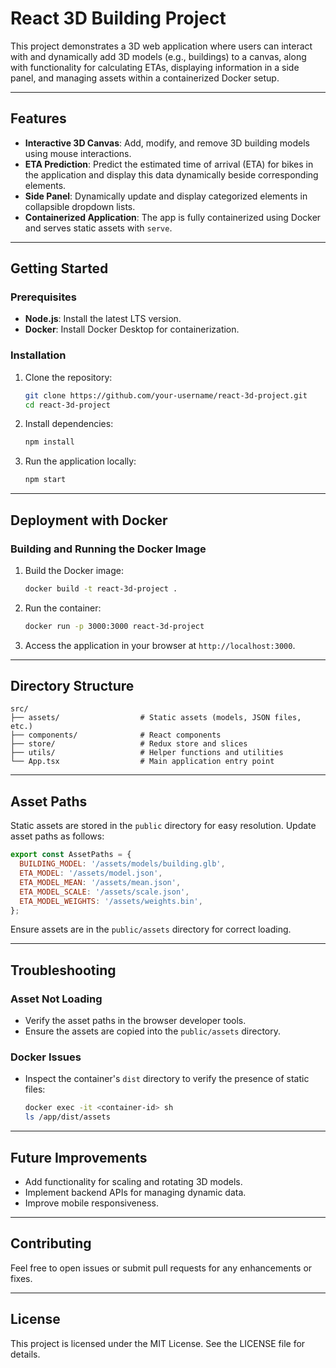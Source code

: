 # React 3D Building Project

This project demonstrates a 3D web application where users can interact with and dynamically add 3D models (e.g., buildings) to a canvas, along with functionality for calculating ETAs, displaying information in a side panel, and managing assets within a containerized Docker setup.

---

## Features
- **Interactive 3D Canvas**: Add, modify, and remove 3D building models using mouse interactions.
- **ETA Prediction**: Predict the estimated time of arrival (ETA) for bikes in the application and display this data dynamically beside corresponding elements.
- **Side Panel**: Dynamically update and display categorized elements in collapsible dropdown lists.
- **Containerized Application**: The app is fully containerized using Docker and serves static assets with `serve`.

---

## Getting Started

### Prerequisites
- **Node.js**: Install the latest LTS version.
- **Docker**: Install Docker Desktop for containerization.

### Installation
1. Clone the repository:
   ```bash
   git clone https://github.com/your-username/react-3d-project.git
   cd react-3d-project
   ```

2. Install dependencies:
   ```bash
   npm install
   ```

3. Run the application locally:
   ```bash
   npm start
   ```

---

## Deployment with Docker

### Building and Running the Docker Image
1. Build the Docker image:
   ```bash
   docker build -t react-3d-project .
   ```

2. Run the container:
   ```bash
   docker run -p 3000:3000 react-3d-project
   ```

3. Access the application in your browser at `http://localhost:3000`.

---

## Directory Structure
```
src/
├── assets/                  # Static assets (models, JSON files, etc.)
├── components/              # React components
├── store/                   # Redux store and slices
├── utils/                   # Helper functions and utilities
└── App.tsx                  # Main application entry point
```

---

## Asset Paths
Static assets are stored in the `public` directory for easy resolution. Update asset paths as follows:
```javascript
export const AssetPaths = {
  BUILDING_MODEL: '/assets/models/building.glb',
  ETA_MODEL: '/assets/model.json',
  ETA_MODEL_MEAN: '/assets/mean.json',
  ETA_MODEL_SCALE: '/assets/scale.json',
  ETA_MODEL_WEIGHTS: '/assets/weights.bin',
};
```

Ensure assets are in the `public/assets` directory for correct loading.

---

## Troubleshooting

### Asset Not Loading
- Verify the asset paths in the browser developer tools.
- Ensure the assets are copied into the `public/assets` directory.

### Docker Issues
- Inspect the container's `dist` directory to verify the presence of static files:
  ```bash
  docker exec -it <container-id> sh
  ls /app/dist/assets
  ```

---

## Future Improvements
- Add functionality for scaling and rotating 3D models.
- Implement backend APIs for managing dynamic data.
- Improve mobile responsiveness.

---

## Contributing
Feel free to open issues or submit pull requests for any enhancements or fixes.

---

## License
This project is licensed under the MIT License. See the LICENSE file for details.
